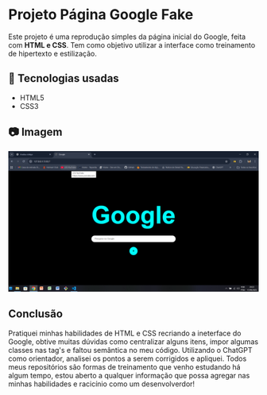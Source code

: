 # Projeto Página Google Fake

Este projeto é uma reprodução simples da página inicial do Google, feita com **HTML e CSS**. Tem como objetivo utilizar a interface como treinamento de hipertexto e estilização.

## 🚀 Tecnologias usadas
- HTML5
- CSS3 

## 📷 Imagem
![alt text](image.png)

## Conclusão
Pratiquei minhas habilidades de HTML e CSS recriando a ineterface do Google, obtive muitas dúvidas como centralizar alguns itens, impor algumas classes nas tag's e faltou semântica no meu código. Utilizando o ChatGPT como orientador, analisei os pontos a serem corrigidos e apliquei. Todos meus repositórios são formas de treinamento que venho estudando há algum tempo, estou aberto a qualquer informação que possa agregar nas minhas habilidades e racicínio como um desenvolverdor!


